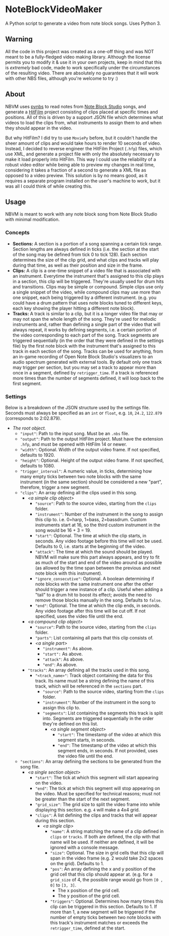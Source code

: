 # NoteBlockVideoMaker
 A Python script to generate a video from note block songs. Uses Python 3.

## Warning
All the code in this project was created as a one-off thing and was NOT meant to be a fully-fledged video making library. Although the license permits you to modify it & use it in your own projects, keep in mind that this is *extremely* bad code, made to work specifically under the circumstances of the resulting video. There are absolutely no guarantees that it will work with other NBS files, although you're welcome to try :)

## About
NBVM uses [pynbs](https://github.com/vberlier/pynbs/) to read notes from [Note Block Studio](https://opennbs.org/) songs, and generate a [HitFilm](https://fxhome.com/hitfilm-express) project consisting of clips placed at specific times and positions. All of this is driven by a support JSON file which determines what videos to load the clips from, what instruments to assign them to and when they should appear in the video.

But why HitFilm? I did try to use `MoviePy` before, but it couldn't handle the sheer amount of clips and would take hours to render 10 seconds of video. Instead, I decided to reverse engineer the HitFilm Project (`.hfp`) files, which use XML, and generate a project file with only the absolutely necessary to make it load properly into HitFilm. This way I could use the reliability of a robust video editor while being able to preview my changes in real time, considering it takes a fraction of a second to generate a XML file as opposed to a video preview. This solution is by no means good, as it requires a separate program installed on the user's machine to work, but it was all I could think of while creating this.

## Usage
NBVM is meant to work with any note block song from Note Block Studio with minimal modification. 

### Concepts
- **Sections:** A section is a portion of a song spanning a certain tick range. Section lengths are always defined in ticks (i.e. the section at the start of the song may be defined from tick 0 to tick 128). Each section determines the size of the clip grid, and what clips and tracks will play during that time, as well as their position and size in the frame.
- **Clips:** A clip is a one-time snippet of a video file that is associated with an instrument. Everytime the instrument that's assigned to this clip plays in a section, this clip will be triggered. They're usually used for drum hits and transitions. Clips may be simple or compound. Simple clips use only a single snippet of the video, while compound clips may use more than one snippet, each being triggered by a different instrument. (e.g. you could have a drum pattern that uses note blocks tuned to different keys, each key showing the player hitting a different note block).
- **Tracks:** A track is similar to a clip, but it is a longer video file that may or may not span the whole length of the song. They're used for melodic instruments and, rather than defining a single part of the video that will always repeat, it works by defining segments, i.e. a certain portion of the video corresponding to each part of the song. Track segments are triggered sequentially (in the order that they were defined in the settings file) by the first note block with the instrument that's assigned to this track in each section of the song. Tracks can be used for anything, from an in-game recording of Open Note Block Studio's visualizers to an audio spectrum generated with external tools. By default only one track may trigger per section, but you may set a track to appear more than once in a segment, defined by `retrigger_time`. If a track is referenced more times than the number of segments defined, it will loop back to the first segment.

### Settings
Below is a breakdown of the JSON structure used by the settings file. Seconds must always be specified as an `int` or `float`, e.g. `10`, `24.2`, `122.879` (corresponds to 2:02.879).

- _The root object._
    - `"input"`: Path to the input song. Must be an `.nbs` file.
    - `"output"`: Path to the output HitFilm project. Must have the extension `.hfp`, and must be opened with HitFilm 14 or newer.
    - `"width"`: Optional. Width of the output video frame. If not specified, defaults to 1920.
    - `"height"`: Optional. Height of the output video frame. If not specified, defaults to 1080.
    - `"trigger_interval"`: A numeric value, in ticks, determining how many empty ticks between two note blocks with the same instrument (in the same section) should be considered a new "part", therefore, trigger a new segment.
    - `"clips"`: An array defining all the clips used in this song.
        - _\<a simple clip object\>_
            - `"source"`: Path to the source video, starting from the `clips` folder.
            - `"instrument"`: Number of the instrument in the song to assign this clip to. i.e. 0=harp, 1=bass, 2=bassdrum. Custom instruments start at 16, so the third custom instrument in the song would be 16 + 3 = 19.
            - `"start"`: Optional. The time at which the clip starts, in seconds. Any video footage before this time will not be used. Defaults to 0, i.e. starts at the beginning of the video.
            - `"attack"`: The time at which the sound should be played. NBVM will make sure this part always appears, and try to fit as much of the start and end of the video around as possible (as allowed by the time span between the previous and next note block with this instrument).
            - `"ignore_consecutive"`: Optional. A boolean determining if note blocks with the same instrument one after the other should trigger a new instance of a clip. Useful when adding a "tail" to a drum hit to boost its effect; avoids the need to remove those blocks manually in the song. Defaults to `false`.
            - `"end"`: Optional. The time at which the clip ends, in seconds. Any video footage after this time will be cut off. If not specified, uses the video file until the end.
        - _\<a compound clip object\>_
            - `"source"`: Path to the source video, starting from the `clips` folder.
            - `"parts"`: List containing all parts that this clip consists of.
            - _\<a single part\>_
                - `"instrument"`: As above.
                - `"start":` As above.
                - `"attack"`: As above.
                - `"end"`: As above.
         - `"tracks"`: An array defining all the tracks used in this song.
             - `"<track_name>"`: Track object containing the data for this track. Its name must be a string defining the name of this track, which will be referenced in the `sections` part.
                 - `"source"`: Path to the source video, starting from the `clips` folder.
                 - `"instrument"`: Number of the instrument in the song to assign this clip to.
                 - `"segments"`: List containing the segments this track is split into. Segments are triggered sequentially in the order they're defined on this list.
                     - _\<a single segment object\>_
                         - `"start"`: The timestamp of the video at which this segment starts, in seconds.
                         - `"end"`: The timestamp of the video at which this segment ends, in seconds. If not provided, uses the video file until the end.
    - `"sections"`: An array defining the sections to be generated from the song file.
        - _\<a single section object\>_
            - `"start"`: The tick at which this segment will start appearing on the video.
            - `"end"`: The tick at which this segment will stop appearing on the video. Must be specified for technical reasons; must not be greater than the start of the next segment.
            - `"grid_size"`: The grid size to split the video frame into while displaying this section. e.g. `4` will make a 4x4 grid.
            - `"clips"`: A list defining the clips and tracks that will appear during this section.
                - _\<a single clip\>_
                    - `"name"`: A string matching the name of a clip defined in `clips` or `tracks`. If both are defined, the clip with that name will be used. If neither are defined, it will be ignored with a console message.
                    - `"size"`: Optional. The size in grid cells that this clip will span in the video frame (e.g. 2 would take 2x2 spaces on the grid). Defaults to 1.
                    - `"pos"`: An array defining the x and y position of the grid cell that this clip should appear at. (e.g. for a `grid_size` of 4, the possible range would go from `[0 , 0]` to `[3, 3]`.
                        - The x position of the grid cell.
                        - The y position of the grid cell.
                    - `"triggers"`: Optional. Determines how many times this clip can be triggered in this section. Defaults to 1. If more than 1, a new segment will be triggered if the number of empty ticks between two note blocks with this track's instrument matches or exceeds the `retrigger_time`, defined at the start.
